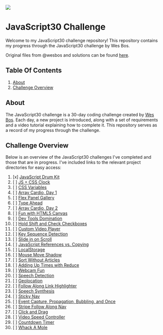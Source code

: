 ﻿![](https://javascript30.com/images/JS3-social-share.png)

# JavaScript30 Challenge

Welcome to my JavaScript30 challenge repository! This repository contains my progress through the JavaScript30 challenge by Wes Bos.

Original files from @wesbos and solutions can be found [here](https://github.com/wesbos/JavaScript30).

## Table Of Contents

1. [About](#about)
2. [Challenge Overview](#challenge-overview)

## About

The JavaScript30 challenge is a 30-day coding challenge created by [Wes Bos](https://javascript30.com/). Each day, a new project is introduced, along with a set of requirements and a video tutorial explaining how to complete it. This repository serves as a record of my progress through the challenge.

## Challenge Overview

Below is an overview of the JavaScript30 challenges I've completed and those that are in progress. I've included links to the relevant project directories for easy access:


1. [x] [JavaScript Drum Kit](./01%20-%20JavaScript%20Drum%20Kit)
2. [ ] [JS + CSS Clock](./02%20-%20JS%20and%20CSS%20Clock)
3. [ ] [CSS Variables](./03%20-%20CSS%20Variables)
4. [ ] [Array Cardio, Day 1](./04%20-%20Array%20Cardio%20Day%201)
5. [ ] [Flex Panel Gallery](./05%20-%20Flex%20Panel%20Gallery)
6. [ ] [Type Ahead](./06%20-%20Type%20Ahead)
7. [ ] [Array Cardio, Day 2](./07%20-%20Array%20Cardio%20Day%202)
8. [ ] [Fun with HTML5 Canvas](./08%20-%20Fun%20with%20HTML5%20Canvas)
9. [ ] [Dev Tools Domination](./09%20-%20Dev%20Tools%20Domination)
10. [ ] [Hold Shift and Check Checkboxes](./10%20-%20Hold%20Shift%20and%20Check%20Checkboxes)
11. [ ] [Custom Video Player](./11%20-%20Custom%20Video%20Player)
12. [ ] [Key Sequence Detection](./12%20-%20Key%20Sequence%20Detection)
13. [ ] [Slide in on Scroll](./13%20-%20Slide%20in%20on%20Scroll)
14. [ ] [JavaScript References vs. Copying](./14%20-%20JavaScript%20References%20VS%20Copying)
15. [ ] [LocalStorage](./15%20-%20LocalStorage)
16. [ ] [Mouse Move Shadow](./16%20-%20Mouse%20Move%20Shadow)
17. [ ] [Sort Without Articles](./17%20-%20Sort%20Without%20Articles)
18. [ ] [Adding Up Times with Reduce](./18%20-%20Adding%20Up%20Times%20with%20Reduce)
19. [ ] [Webcam Fun](./19%20-%20Webcam%20Fun)
20. [ ] [Speech Detection](./20%20-%20Speech%20Detection)
21. [ ] [Geolocation](21%20-%20Geolocation)
22. [ ] [Follow Along Link Highlighter](./22%20-%20Follow%20Along%20Link%20Highlighter)
23. [ ] [Speech Synthesis](./23%20-%20Speech%20Synthesis)
24. [ ] [Sticky Nav](./24%20-%20Sticky%20Nav)
25. [ ] [Event Capture, Propagation, Bubbling, and Once](./25%20-%20Event%20Capture,%20Propagation,%20Bubbling%20and%20Once)
26. [ ] [Stripe Follow Along Nav](./26%20-%20Stripe%20Follow%20Along%20Nav)
27. [ ] [Click and Drag](./27%20-%20Click%20and%20Drag)
28. [ ] [Video Speed Controller](./28%20-%20Video%20Speed%20Controller)
29. [ ] [Countdown Timer](./29%20-%20Countdown%20Timer)
30. [ ] [Whack A Mole](./30%20-%20Whack%20A%20Mole)
